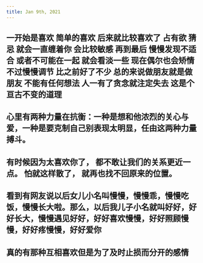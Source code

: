 ```yaml
---
title: Jan 9th, 2021
---
```


## 一开始是喜欢 简单的喜欢 后来就比较喜欢了 占有欲 猜忌 就会一直缠着你 会比较敏感 再到最后 慢慢发现不适合 或者不可能在一起 就会看淡一些 现在偶尔也会矫情 不过慢慢调节 比之前好了不少 总的来说做朋友就是做朋友 不能有任何想法 人一有了贪念就注定失去 这是个亘古不变的道理
## 心里有两种力量在抗衡：一种是想和他浓烈的关心与爱，一种是要克制自己别表现太明显，任由这两种力量搏斗。
## 有时候因为太喜欢你了， 都不敢让我们的关系更近一点。 怕就这样散了， 就再也找不回原来的位置。
## 看到有网友说以后女儿小名叫慢慢，慢慢乖，慢慢吃饭，慢慢长大啦。那么，以后我儿子小名就叫好好，好好长大，慢慢遇见好好，好好喜欢慢慢，好好照顾慢慢，好好疼慢慢，好好爱你
## 真的有那种互相喜欢但是为了及时止损而分开的感情 ​​​
##
